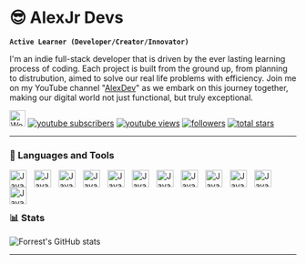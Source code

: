 # 😎 AlexJr Devs

**`Active Learner (Developer/Creator/Innovator)`**

I'm an indie full-stack developer that is driven by the ever lasting learning process of coding. Each project is built from the ground up, from planning to distrubution, aimed to solve our real life problems with efficiency. Join me on my YouTube channel "[AlexDev][youtube]" as we embark on this journey together, making our digital world not just functional, but truly exceptional.

   <p align="left">
     <a href="https://fkcodes.com">
         <img alt="Website Portfolio" title="My Protfolio" src="https://custom-icon-badges.demolab.com/badge/PORTFOLIO%20-%20%231B1E23?style=flat-square&logo=browser-svgrepo-com&labelColor=343B48" height="28"/></a> 
      <a href="https://youtube.com/@GooeyDev?view_as=subscriber?sub_confirmation=1">
         <img alt="youtube subscribers" title="Subscribe to my YouTube channel" src="https://custom-icon-badges.demolab.com/youtube/channel/subscribers/UCit5Eu4Ds0l1GwORYzFPieA?color=%23E05D44&label=SUBSCRIBE&logo=video&logoColor=white&style=for-the-badge&labelColor=CE4630"/></a> 
      <a href="https://youtube.com/@GooeyDev?view_as=subscriber?sub_confirmation=1">
         <img alt="youtube views" title="YouTube views" src="https://custom-icon-badges.demolab.com/youtube/channel/views/UCit5Eu4Ds0l1GwORYzFPieA?color=%23E1AD0E&logo=eye&logoColor=white&style=for-the-badge&labelColor=C79600"/></a> 
      <a href="https://github.com/AlexJrDevs?tab=followers">
         <img alt="followers" title="Follow me on Github" src="https://custom-icon-badges.demolab.com/github/followers/AlexJrDevs?color=236ad3&labelColor=1155ba&style=for-the-badge&logo=person-add&label=Follow&logoColor=white"/></a>
      <a href="https://github.com/AlexJrDevs?tab=repositories&sort=stargazers">
         <img alt="total stars" title="Total stars on GitHub" src="https://custom-icon-badges.demolab.com/github/stars/AlexJrDevs?color=55960c&style=for-the-badge&labelColor=488207&logo=star"/></a>
   </p>

---

### 🧰 Languages and Tools

<img align="left" alt="Java" width="30px" style="padding-right:10px;" src="https://cdn.jsdelivr.net/gh/devicons/devicon@latest/icons/html5/html5-original.svg"/>
<img align="left" alt="Java" width="30px" style="padding-right:10px;" src="https://cdn.jsdelivr.net/gh/devicons/devicon@latest/icons/css3/css3-original.svg"/>
<img align="left" alt="Java" width="30px" style="padding-right:10px;" src="https://cdn.jsdelivr.net/gh/devicons/devicon@latest/icons/javascript/javascript-original.svg"/>
<img align="left" alt="Java" width="30px" style="padding-right:10px;" src="https://cdn.jsdelivr.net/gh/devicons/devicon@latest/icons/python/python-original.svg"/>
<img align="left" alt="Java" width="30px" style="padding-right:10px;" src="https://cdn.jsdelivr.net/gh/devicons/devicon@latest/icons/react/react-original.svg"/>
<img align="left" alt="Java" width="30px" style="padding-right:10px;" src="https://cdn.jsdelivr.net/gh/devicons/devicon@latest/icons/nextjs/nextjs-original.svg"/>

<img align="left" alt="Java" width="30px" style="padding-right:10px;" src="https://cdn.jsdelivr.net/gh/devicons/devicon@latest/icons/git/git-original.svg"/>
<img align="left" alt="Java" width="30px" style="padding-right:10px;" src="https://cdn.jsdelivr.net/gh/devicons/devicon@latest/icons/github/github-original.svg"/>
<img align="left" alt="Java" width="30px" style="padding-right:10px;" src="https://cdn.jsdelivr.net/gh/devicons/devicon@latest/icons/mongodb/mongodb-original.svg"/>
<img align="left" alt="Java" width="30px" style="padding-right:10px;" src="https://cdn.jsdelivr.net/gh/devicons/devicon@latest/icons/mongoose/mongoose-original.svg"/>
<img align="left" alt="Java" width="30px" style="padding-right:10px;" src="https://www.vectorlogo.zone/logos/stripe/stripe-icon.svg"/>
<img align="left" alt="Java" width="30px" style="padding-right:10px;" src="https://cdn.jsdelivr.net/gh/devicons/devicon@latest/icons/vercel/vercel-original.svg"/>

<br />
<br />

#

### 📊 Stats

![Forrest's GitHub stats](https://github-readme-stats.vercel.app/api?username=alexjrdevs&show_icons=true&theme=gruvbox)

---


[website]: https://fkcodes.com
[youtube]: https://youtube.com/gooey_gamedev
